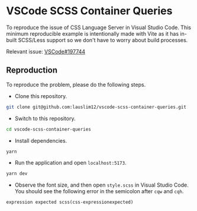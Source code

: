 # VSCode SCSS Container Queries

To reproduce the issue of CSS Language Server in Visual Studio Code. This minimum reproducible example is intentionally made with Vite as it has in-built SCSS/Less support so we don't have to worry about build processes.

Relevant issue: [VSCode#197744](https://github.com/microsoft/vscode/issues/197744)

## Reproduction

To reproduce the problem, please do the following steps.

- Clone this repository.

```bash
git clone git@github.com:lauslim12/vscode-scss-container-queries.git
```

- Switch to this repository.

```bash
cd vscode-scss-container-queries
```

- Install dependencies.

```bash
yarn
```

- Run the application and open `localhost:5173`.

```bash
yarn dev
```

- Observe the font size, and then open `style.scss` in Visual Studio Code. You should see the following error in the semicolon after `cqw` and `cqh`.

```txt
expression expected scss(css-expressionexpected)
```
